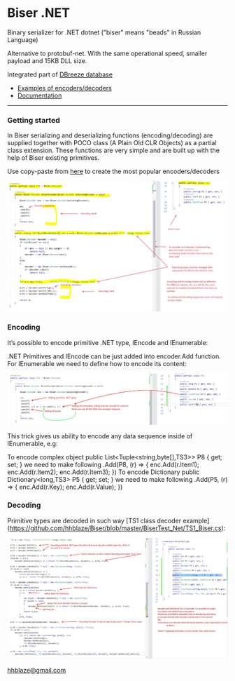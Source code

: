 # Biser .NET
Binary serializer for .NET dotnet ("biser" means "beads" in Russian Language)

Alternative to protobuf-net. 
With the same operational speed, smaller payload and 15KB DLL size.

Integrated part of [DBreeze database](https://github.com/hhblaze/DBreeze)

- [Examples of encoders/decoders](https://github.com/hhblaze/Biser/blob/master/BiserTest_Net/Program.cs)
- [Documentation](https://docs.google.com/document/d/e/2PACX-1vQa3C506Esw3Fkroj4OA5erGOHEZpAtnXcQQ90R0w1wnFqO_16CH0dUfBJZt_ppB15ykoZWI9eR8KcG/pub)

-------------
### Getting started

In Biser serializing and deserializing functions (encoding/decoding) are supplied together with POCO class (A Plain Old CLR Objects) as a partial class extension. 
These functions are very simple and are built up with the help of Biser existing primitives.

Use copy-paste from [here](https://github.com/hhblaze/Biser/tree/master/BiserTest_Net) to create the most popular encoders/decoders

![dp1](https://github.com/hhblaze/Biser/blob/master/Docu/dp1.jpg?raw=true)

### Encoding

It’s possible to encode primitive .NET type, IEncode and IEnumerable:

.NET Primitives and IEncode can be just added into encoder.Add function.
For IEnumerable we need to define how to encode its content:

![dp2](https://github.com/hhblaze/Biser/blob/master/Docu/dp2.jpg?raw=true)

This trick gives us ability to encode any data sequence inside of IEnumerable, e.g:

To encode complex object 
public List<Tuple<string,byte[],TS3>> P8 { get; set; }
we need to make following
.Add(P8, (r) => { enc.Add(r.Item1); enc.Add(r.Item2); enc.Add(r.Item3); })
To encode Dictionary 
public Dictionary<long,TS3> P5 { get; set; }
we need to make following
.Add(P5, (r) => { enc.Add(r.Key); enc.Add(r.Value); })

### Decoding

Primitive types are decoded in such way [TS1 class decoder example] (https://github.com/hhblaze/Biser/blob/master/BiserTest_Net/TS1_Biser.cs):

![dp3](https://github.com/hhblaze/Biser/blob/master/Docu/dp3.jpg?raw=true)

hhblaze@gmail.com
